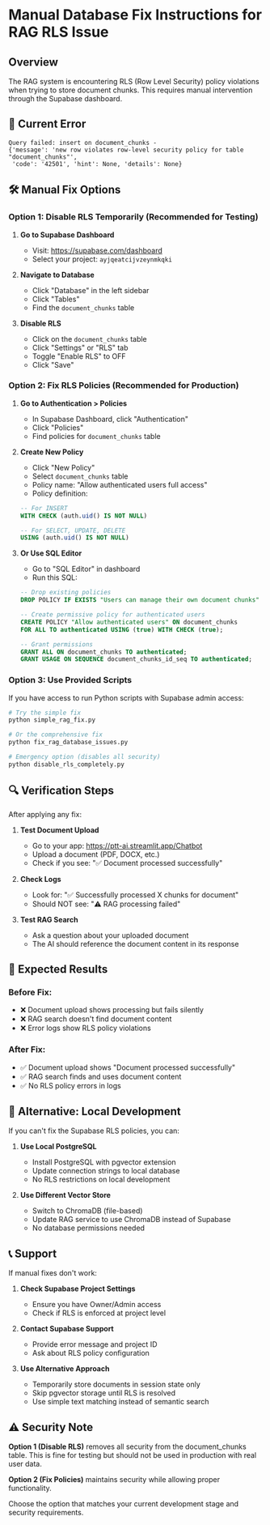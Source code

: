 # Manual Database Fix Instructions for RAG RLS Issue

## Overview
The RAG system is encountering RLS (Row Level Security) policy violations when trying to store document chunks. This requires manual intervention through the Supabase dashboard.

## 🚨 Current Error
```
Query failed: insert on document_chunks - 
{'message': 'new row violates row-level security policy for table "document_chunks"', 
 'code': '42501', 'hint': None, 'details': None}
```

## 🛠️ Manual Fix Options

### Option 1: Disable RLS Temporarily (Recommended for Testing)

1. **Go to Supabase Dashboard**
   - Visit: https://supabase.com/dashboard
   - Select your project: `ayjqeatcijvzeynmkqki`

2. **Navigate to Database**
   - Click "Database" in the left sidebar
   - Click "Tables" 
   - Find the `document_chunks` table

3. **Disable RLS**
   - Click on the `document_chunks` table
   - Click "Settings" or "RLS" tab
   - Toggle "Enable RLS" to OFF
   - Click "Save"

### Option 2: Fix RLS Policies (Recommended for Production)

1. **Go to Authentication > Policies**
   - In Supabase Dashboard, click "Authentication"
   - Click "Policies"
   - Find policies for `document_chunks` table

2. **Create New Policy**
   - Click "New Policy"
   - Select `document_chunks` table
   - Policy name: "Allow authenticated users full access"
   - Policy definition:
   ```sql
   -- For INSERT
   WITH CHECK (auth.uid() IS NOT NULL)
   
   -- For SELECT, UPDATE, DELETE  
   USING (auth.uid() IS NOT NULL)
   ```

3. **Or Use SQL Editor**
   - Go to "SQL Editor" in dashboard
   - Run this SQL:
   ```sql
   -- Drop existing policies
   DROP POLICY IF EXISTS "Users can manage their own document chunks" ON document_chunks;
   
   -- Create permissive policy for authenticated users
   CREATE POLICY "Allow authenticated users" ON document_chunks
   FOR ALL TO authenticated USING (true) WITH CHECK (true);
   
   -- Grant permissions
   GRANT ALL ON document_chunks TO authenticated;
   GRANT USAGE ON SEQUENCE document_chunks_id_seq TO authenticated;
   ```

### Option 3: Use Provided Scripts

If you have access to run Python scripts with Supabase admin access:

```bash
# Try the simple fix
python simple_rag_fix.py

# Or the comprehensive fix
python fix_rag_database_issues.py

# Emergency option (disables all security)
python disable_rls_completely.py
```

## 🔍 Verification Steps

After applying any fix:

1. **Test Document Upload**
   - Go to your app: https://ptt-ai.streamlit.app/Chatbot
   - Upload a document (PDF, DOCX, etc.)
   - Check if you see: "✅ Document processed successfully"

2. **Check Logs**
   - Look for: "✅ Successfully processed X chunks for document"
   - Should NOT see: "⚠️ RAG processing failed"

3. **Test RAG Search**
   - Ask a question about your uploaded document
   - The AI should reference the document content in its response

## 🎯 Expected Results

### Before Fix:
- ❌ Document upload shows processing but fails silently
- ❌ RAG search doesn't find document content
- ❌ Error logs show RLS policy violations

### After Fix:
- ✅ Document upload shows "Document processed successfully"
- ✅ RAG search finds and uses document content
- ✅ No RLS policy errors in logs

## 🔧 Alternative: Local Development

If you can't fix the Supabase RLS policies, you can:

1. **Use Local PostgreSQL**
   - Install PostgreSQL with pgvector extension
   - Update connection strings to local database
   - No RLS restrictions on local development

2. **Use Different Vector Store**
   - Switch to ChromaDB (file-based)
   - Update RAG service to use ChromaDB instead of Supabase
   - No database permissions needed

## 📞 Support

If manual fixes don't work:

1. **Check Supabase Project Settings**
   - Ensure you have Owner/Admin access
   - Check if RLS is enforced at project level

2. **Contact Supabase Support**
   - Provide error message and project ID
   - Ask about RLS policy configuration

3. **Use Alternative Approach**
   - Temporarily store documents in session state only
   - Skip pgvector storage until RLS is resolved
   - Use simple text matching instead of semantic search

## ⚠️ Security Note

**Option 1 (Disable RLS)** removes all security from the document_chunks table. This is fine for testing but should not be used in production with real user data.

**Option 2 (Fix Policies)** maintains security while allowing proper functionality.

Choose the option that matches your current development stage and security requirements.
